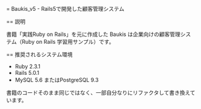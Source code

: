= Baukis_v5  - Rails5で開発した顧客管理システム

== 説明

書籍「実践Ruby on Rails」を元に作成した Baukis は企業向けの顧客管理システム（Ruby on Rails 学習用サンプル）です。

== 推奨されるシステム環境

* Ruby 2.3.1
* Rails 5.0.1
* MySQL 5.6 またはPostgreSQL 9.3

書籍のコードそのまま同じではなく、一部自分なりにリファクタして書き換えています。